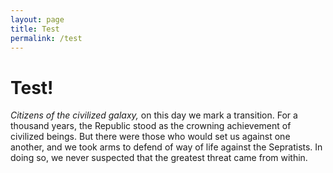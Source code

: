 ```yaml
---
layout: page
title: Test
permalink: /test
---
```

# Test!

*Citizens of the civilized galaxy,* on this day we mark a transition. For a thousand years, the Republic stood as the crowning achievement of civilized beings. But there were those who would set us against one another, and we took arms to defend of way of life against the Sepratists. In doing so, we never suspected that the greatest threat came from within.
